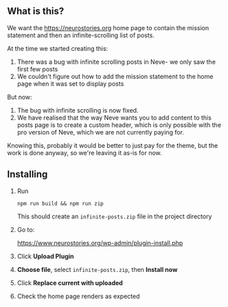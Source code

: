 ## What is this?

We want the https://neurostories.org home page to contain the mission statement 
and then an infinite-scrolling list of posts. 

At the time we started creating this:

1. There was a bug with infinite scrolling posts in Neve- we only saw the first 
   few posts
2. We couldn't figure out how to add the mission statement to the home page when
   it was set to display posts

But now:

1. The bug with infinite scrolling is now fixed.
2. We have realised that the way Neve wants you to add content to this posts page
   is to create a custom header, which is only possible with the
   pro version of Neve, which we are not currently paying for.

Knowing this, probably it would be better to just pay for the theme, but the work
is done anyway, so we're leaving it as-is for now.

## Installing

1. Run 
    ```
    npm run build && npm run zip
    ```
    
    This should create an `infinite-posts.zip` file in the project directory
    
2. Go to:
    
   https://www.neurostories.org/wp-admin/plugin-install.php
    
3. Click **Upload Plugin**
    
4. **Choose file**, select `infinite-posts.zip`, then **Install now**

5. Click **Replace current with uploaded**

6. Check the home page renders as expected
